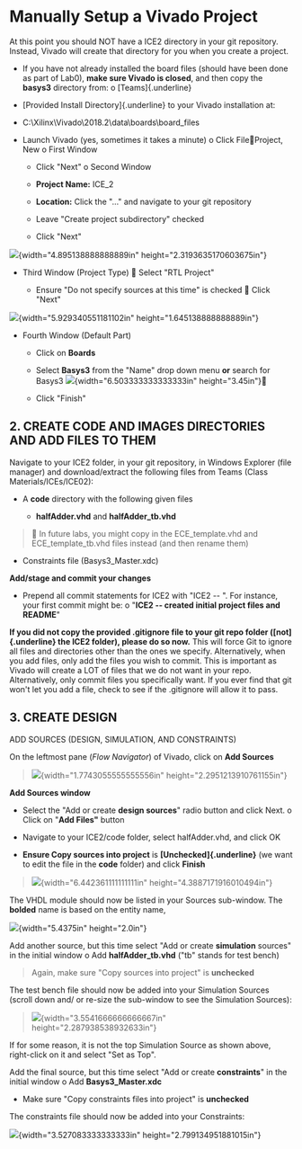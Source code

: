 # Manually Setup a Vivado Project

At this point you should NOT have a ICE2 directory in your git
repository. Instead, Vivado will create that directory for you when you
create a project.

-   If you have not already installed the board files (should have been
    done as part of Lab0), **make sure Vivado is closed**, and then copy
    the **basys3** directory from: o [Teams]{.underline}

-   [Provided Install Directory]{.underline} to your Vivado installation
    at:

-   C:\\Xilinx\\Vivado\\2018.2\\data\\boards\\board_files

-   Launch Vivado (yes, sometimes it takes a minute) o Click
    FileProject, New o First Window

    -   Click "Next" o Second Window

    -   **Project Name:** ICE_2

    -   **Location:** Click the "..." and navigate to your git
        repository

    -   Leave "Create project subdirectory" checked

    -   Click "Next"

![](img/ice3_image1.jpg){width="4.895138888888889in"
height="2.3193635170603675in"}

-   Third Window (Project Type)  Select "RTL Project"

    -   Ensure "Do not specify sources at this time" is checked  Click
        "Next"

![](img/ice3_image2.jpg){width="5.929340551181102in"
height="1.645138888888889in"}

-   Fourth Window (Default Part)

    -   Click on **Boards**

    -   Select **Basys3** from the "Name" drop down menu **or** search
        for Basys3 ![](img/ice3_image3.png){width="6.503333333333333in"
        height="3.45in"}

    -   Click "Finish"

## 2. CREATE CODE AND IMAGES DIRECTORIES AND ADD FILES TO THEM

Navigate to your ICE2 folder, in your git repository, in Windows
Explorer (file manager) and download/extract the following files from
Teams (Class Materials/ICEs/ICE02):

-   A **code** directory with the following given files

    -   **halfAdder.vhd** and **halfAdder_tb.vhd**

>  In future labs, you might copy in the ECE_template.vhd and
> ECE_template_tb.vhd files instead (and then rename them)

-   Constraints file (Basys3_Master.xdc)

**Add/stage and commit your changes**

-   Prepend all commit statements for ICE2 with "ICE2 -- ". For
    instance, your first commit might be: o "**ICE2 -- created initial
    project files and README**"

**If you did not copy the provided .gitignore file to your git repo
folder ([not]{.underline} the ICE2 folder), please do so now.** This
will force Git to ignore all files and directories other than the ones
we specify. Alternatively, when you add files, only add the files you
wish to commit. This is important as Vivado will create a LOT of files
that we do not want in your repo. Alternatively, only commit files you
specifically want. If you ever find that git won't let you add a file,
check to see if the .gitignore will allow it to pass.

## 3. CREATE DESIGN

ADD SOURCES (DESIGN, SIMULATION, AND CONSTRAINTS)

On the leftmost pane (*Flow Navigator*) of Vivado, click on **Add
Sources**

> ![](img/ice3_image4.jpg){width="1.7743055555555556in"
> height="2.2951213910761155in"}

**Add Sources window**

-   Select the "Add or create **design sources**" radio button and click
    Next. o Click on "**Add Files"** button

-   Navigate to your ICE2/code folder, select halfAdder.vhd, and click
    OK

-   **Ensure Copy sources into project** is **[Unchecked]{.underline}**
    (we want to edit the file in the **code** folder) and click
    **Finish**

> ![](img/ice3_image5.jpg){width="6.442361111111111in"
> height="4.3887171916010494in"}

The VHDL module should now be listed in your Sources sub-window. The
**bolded** name is based on the entity name,

![](img/ice3_image6.jpg){width="5.4375in" height="2.0in"}

Add another source, but this time select "Add or create **simulation**
sources" in the initial window o Add **halfAdder_tb.vhd** ("tb" stands
for test bench)

> Again, make sure "Copy sources into project" is **unchecked**

The test bench file should now be added into your Simulation Sources
(scroll down and/ or re-size the sub-window to see the Simulation
Sources):

> ![](img/ice3_image7.jpg){width="3.5541666666666667in"
> height="2.287938538932633in"}

If for some reason, it is not the top Simulation Source as shown above,
right-click on it and select "Set as Top".

Add the final source, but this time select "Add or create
**constraints**" in the initial window o Add **Basys3_Master.xdc**

-   Make sure "Copy constraints files into project" is **unchecked**

The constraints file should now be added into your Constraints:

![](img/ice3_image8.jpg){width="3.527083333333333in"
height="2.799134951881015in"}
